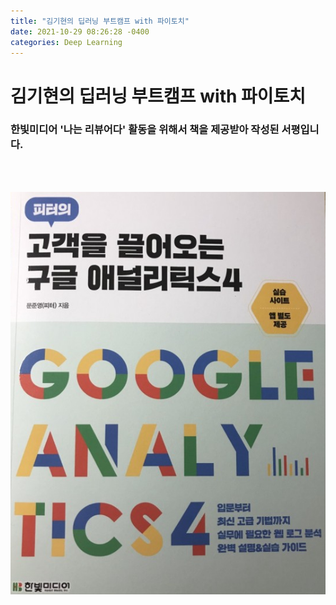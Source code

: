 ```yaml
---
title: "김기현의 딥러닝 부트캠프 with 파이토치"
date: 2021-10-29 08:26:28 -0400
categories: Deep Learning
---
```

# 김기현의 딥러닝 부트캠프 with 파이토치

### 한빛미디어 '나는 리뷰어다' 활동을 위해서 책을 제공받아 작성된 서평입니다.

<br>
<br>

<p align="center">
  <img src="/assets/Book_Review_Assets/Google_Analytics.png">
</p>
